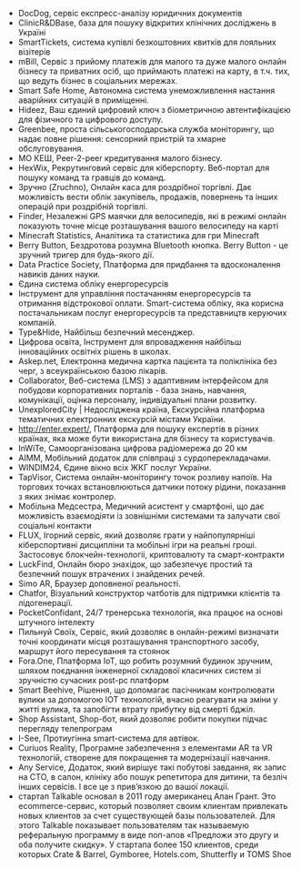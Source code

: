 - DocDog, сервіс експресс-аналізу юридичних документів
- ClinicR&DBase, база для пошуку відкритих клінічних досліджень в Україні
- SmartTickets, система купівлі безкоштовних квитків для лояльних візітерів
- mBill, Сервіс з прийому платежів для малого та дуже малого онлайн бізнесу та приватних осіб, що приймають платежі на карту, в т.ч. тих, що ведуть бізнес в соціальних мережах. 
- Smart Safe Home, Автономна система унеможливлення настання аварійних ситуацій в приміщенні. 
- Hideez, Ваш єдиний цифровий ключ з біометричною автентифікацією для фізичного та цифрового доступу. 
- Greenbee, проста сільськогосподарська служба моніторингу, що надає повне рішення: сенсорний пристрій та хмарне обслуговування. 
- МО КЕШ, Peer-2-peer кредитування малого бізнесу. 
- HexWix, Рекрутинговий сервіс для кіберспорту. Веб-портал для пошуку команд та гравців до команд. 
- Зручно (Zruchno), Онлайн каса для роздрібної торгівлі. Дає можливість вести облік закупівель, продажів, повернень та інших операцій при роздрібній торгівлі.
- Finder, Незалежні GPS маячки для велосипедів, які в режимі онлайн показують точне місце розташування вашого велосипеду на карті
- Minecraft Statistics, Аналітика та статистика для гри Minecraft
- Berry Button, Бездротова розумна Bluetooth кнопка. Berry Button - це зручний тригер для будь-якого дії.
- Data Practice Society, Платформа для придбання та вдосконалення навиків даних науки.
- Єдина система обліку енергоресурсів
- Інструмент для управління постачанням енергоресурсів та отримання відстрокової оплати. Smart-система обліку, яка корисна постачальникам послуг енергоресурсів та представництв керуючих компаній.
- Type&Hide, Найбільш безпечний месенджер.
- Цифрова освіта, Інструмент для впровадження найбільш інноваційних освітніх рішень в школах.
- Askep.net, Електронна медична картка пацієнта та поліклініка без черг, з всеукраїнською базою лікарів.
- Collaborator, Веб-система (LMS) з адаптивним інтерфейсом для побудови корпоративних порталів - база знань, навчання, комунікації, оцінка персоналу, індивідуальні плани розвитку.
- UnexploredCity | Недосліджена країна, Екскурсійна платформа тематичних електронних екскурсій містами України.
- http://enter.expert/, Платформа для пошуку експертів в різних країнах, яка може бути використана для бізнесу та користувачів.
- InWiTe, Самоорганізована цифрова радіомережа до 20 км
- АІММ, Мобільний додаток для співпраці з сурдоперекладачами.
- WINDIM24, Єдине вікно всіх ЖКГ послуг України.
- TapVisor, Система онлайн-моніторингу точок розливу напоїв. На торгових точках встановлюються датчики потоку рідини, показання з яких знімає контролер.
- Мобільна Медсестра, Медичний асистент у смартфоні, що дає можливість взаємодіяти із зовнішніми системами та залучати свої соціальні контакти
- FLUX, Ігорний сервіс, який дозволяє грати у найпопулярніші кіберспортивні дисципліни та мобільні ігри на реальні гроші. Застосовує блокчейн-технологіі, криптовалюту та смарт-контракти
- LuckFind, Онлайн бюро знахідок, що забезпечує простий та безпечний пошук втрачених і знайдених речей.
- Simo AR, Браузер доповненої реальності.
- Chatfor, Візуальний конструктор чатботів для підтримки клієнтів та лідогенерації.
- PocketConfidant, 24/7 тренерська технологія, яка працює на основі штучного інтелекту
- Пильнуй Своїх, Сервіс, який дозволяє в онлайн-режимі визначати точні координати місця розташування транспортного засобу, маршрут його пересування та стоянок
- Fora.One, Платформа IoT, що робить розумний будинок зручним, шляхом поєднання інженерної складової класичних систем зі зручністю сучасних post-pc платформ
- Smart Beehive, Рішення, що допомагає пасічникам контролювати вулики за допомогою ІОТ технологій, вчасно реагувати на зміни у житті вулика, та запобігти втрату прибутку від смерті бджіл.
- Shop Assistant, Shop-бот, який дозволяє робити покупки підчас перегляду телепрограм
- I-See, Протиугінна smart-система для автівок.
- Curiuos Reality, Програмне забезпечення з елементами AR та VR технологій, створене для покращення та модернізації навчання.
- Any Service, Додаток, який вирішує такі побутові завдання, як запис на СТО, в салон, клініку або пошук репетитора для дитини, та безліч інших сервісів. І все це з прив’язкою до вашої локації.
- стартап Talkable основал в 2011 году американец Алан Грант. Это ecommerce-сервис, который позволяет своим клиентам привлекать новых клиентов за счет существующей базы пользователей. Для этого Talkable показывает пользователям так называемую реферальную программу в виде поп-апов «Предложи это другу и оба получите скидку». У стартапа более 150 клиентов, среди которых Crate & Barrel, Gymboree, Hotels.com, Shutterfly и TOMS Shoe
